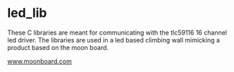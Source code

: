 # led_lib

These C libraries are meant for communicating with the tlc59116 16 channel led driver. 
The libraries are used in a led based climbing wall mimicking a product based on the moon board.

www.moonboard.com
